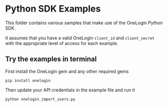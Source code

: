 # Python SDK Examples

This folder contains various samples that make use of the OneLogin
Python SDK.

It assumes that you have a valid OneLogin `client_id` and `client_secret`
with the appropriate level of access for each example.

## Try the examples in terminal

First install the OneLogin gem and any other required gems
```shell
pip install onelogin
```

Then update your API credentials in the example file and run it
```shell
python onelogin_import_users.py
```

